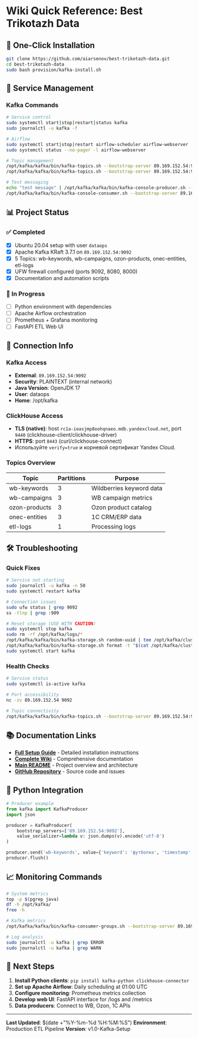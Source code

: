 # Wiki Quick Reference: Best Trikotazh Data

## 🚀 One-Click Installation
```bash
git clone https://github.com/aiarsenov/best-trikotazh-data.git
cd best-trikotazh-data
sudo bash provision/kafka-install.sh
```

## 🔧 Service Management

### Kafka Commands
```bash
# Service control
sudo systemctl start|stop|restart|status kafka
sudo journalctl -u kafka -f

# Airflow
sudo systemctl start|stop|restart airflow-scheduler airflow-webserver
sudo systemctl status --no-pager -l airflow-webserver

# Topic management
/opt/kafka/kafka/bin/kafka-topics.sh --bootstrap-server 89.169.152.54:9092 --list
/opt/kafka/kafka/bin/kafka-topics.sh --bootstrap-server 89.169.152.54:9092 --describe --topic TOPIC_NAME

# Test messaging
echo "test message" | /opt/kafka/kafka/bin/kafka-console-producer.sh --bootstrap-server 89.169.152.54:9092 --topic wb-keywords
/opt/kafka/kafka/bin/kafka-console-consumer.sh --bootstrap-server 89.169.152.54:9092 --topic wb-keywords --from-beginning
```

## 📊 Project Status

### ✅ Completed
- [x] Ubuntu 20.04 setup with user `dataops`
- [x] Apache Kafka KRaft 3.7.1 on `89.169.152.54:9092`
- [x] 5 Topics: wb-keywords, wb-campaigns, ozon-products, onec-entities, etl-logs
- [x] UFW firewall configured (ports 9092, 8080, 8000)
- [x] Documentation and automation scripts

### 🔄 In Progress
- [ ] Python environment with dependencies
- [ ] Apache Airflow orchestration
- [ ] Prometheus + Grafana monitoring
- [ ] FastAPI ETL Web UI

## 🔗 Connection Info

### Kafka Access
- **External**: `89.169.152.54:9092`
- **Security**: PLAINTEXT (internal network)
- **Java Version**: OpenJDK 17
- **User**: dataops
- **Home**: /opt/kafka

### ClickHouse Access
- **TLS (native)**: host `rc1a-ioasjmp8oohqnaeo.mdb.yandexcloud.net`, port `9440` (clickhouse-client/clickhouse-driver)
- **HTTPS**: port `8443` (curl/clickhouse-connect)
- Используйте `verify=true` и корневой сертификат Yandex Cloud.

### Topics Overview
| Topic | Partitions | Purpose |
|-------|------------|---------|
| wb-keywords | 3 | Wildberries keyword data |
| wb-campaigns | 3 | WB campaign metrics |
| ozon-products | 3 | Ozon product catalog |
| onec-entities | 3 | 1C CRM/ERP data |
| etl-logs | 1 | Processing logs |

## 🛠️ Troubleshooting

### Quick Fixes
```bash
# Service not starting
sudo journalctl -u kafka -n 50
sudo systemctl restart kafka

# Connection issues
sudo ufw status | grep 9092
ss -tlnp | grep :909

# Reset storage (USE WITH CAUTION)
sudo systemctl stop kafka
sudo rm -rf /opt/kafka/logs/*
/opt/kafka/kafka/bin/kafka-storage.sh random-uuid | tee /opt/kafka/cluster.id
/opt/kafka/kafka/bin/kafka-storage.sh format -t "$(cat /opt/kafka/cluster.id)" -c /opt/kafka/kafka/config/kraft/server.properties
sudo systemctl start kafka
```

### Health Checks
```bash
# Service status
sudo systemctl is-active kafka

# Port accessibility
nc -zv 89.169.152.54 9092

# Topic connectivity
/opt/kafka/kafka/bin/kafka-topics.sh --bootstrap-server 89.169.152.54:9092 --list
```

## 📚 Documentation Links

- **[Full Setup Guide](./KAFKA_SETUP.md)** - Detailed installation instructions
- **[Complete Wiki](./WIKI_DOCUMENTATION.md)** - Comprehensive documentation
- **[Main README](../README.md)** - Project overview and architecture
- **[GitHub Repository](https://github.com/aiarsenov/best-trikotazh-data)** - Source code and issues

## 🔧 Python Integration

```python
# Producer example
from kafka import KafkaProducer
import json

producer = KafkaProducer(
    bootstrap_servers=['89.169.152.54:9092'],
    value_serializer=lambda v: json.dumps(v).encode('utf-8')
)

producer.send('wb-keywords', value={'keyword': 'футболка', 'timestamp': '2025-01-01'})
producer.flush()
```

## 📈 Monitoring Commands

```bash
# System metrics
top -p $(pgrep java)
df -h /opt/kafka/
free -h

# Kafka metrics
/opt/kafka/kafka/bin/kafka-consumer-groups.sh --bootstrap-server 89.169.152.54:9092 --list

# Log analysis
sudo journalctl -u kafka | grep ERROR
sudo journalctl -u kafka | grep WARN
```

## 🚀 Next Steps

1. **Install Python clients**: `pip install kafka-python clickhouse-connector`
2. **Set up Apache Airflow**: Daily scheduling at 01:00 UTC
3. **Configure monitoring**: Prometheus metrics collection
4. **Develop web UI**: FastAPI interface for /logs and /metrics
5. **Data producers**: Connect to WB, Ozon, 1C APIs

---

**Last Updated**: $(date +"%Y-%m-%d %H:%M:%S")
**Environment**: Production ETL Pipeline
**Version**: v1.0-Kafka-Setup
